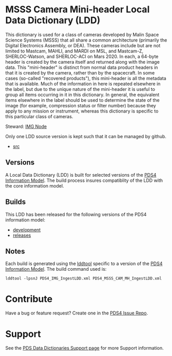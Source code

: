 # MSSS Camera Mini-header Local Data Dictionary (LDD)

This dictionary is used for a class of cameras developed by Malin Space
Science Systems (MSSS) that all share a common architecture (primarily
the Digital Electronics Assembly, or DEA).  These cameras include but
are not limited to Mastcam, MAHLI, and MARDI on MSL, and Mastcam-Z,
SHERLOC-Watson, and SHERLOC-ACI on Mars 2020.  In each, a 64-byte header
is created by the camera itself and returned along with the image data.
This "mini-header" is distinct from normal data product headers in that
it is created by the camera, rather than by the spacecraft.  In some
cases (so-called "recovered products"), this mini-header is all the
metadata that is available.  Much of the information in here is repeated
elsewhere in the label, but due to the unique nature of the mini-header
it is useful to group all items occurring in it in this dictionary.  In
general, the equivalent items elsewhere in the label should be used to
determine the state of the image (for example, compression status or
filter number) because they apply to any mission or instrument, whereas
this dictionary is specific to this particular class of cameras.

Steward: [IMG Node](https://pds-imaging.jpl.nasa.gov/)

Only one LDD source version is kept such that it can be managed by github.

- [src](src)

## Versions

A Local Data Dictionary (LDD) is built for selected versions of the [PDS4 Information Model](https://pds.nasa.gov/pds4/doc/im/).
The build process insures compatiblity of the LDD with the core information model.

## Builds

This LDD has been released for the following versions of the PDS4 information model:

- [development](build/development/)
- [releases](build/release/)

## Notes

Each build is generated using the [lddtool](https://pds.nasa.gov/tools/about/ldd/) specific to a version of the [PDS4 Information Model](https://pds.nasa.gov/datastandards/documents/im/). The build command used is:

```
lddtool -lpsnJ PDS4_IMG_IngestLDD.xml PDS4_MSSS_CAM_MH_IngestLDD.xml
```

# Contribute

Have a bug or feature request? Create one in the [PDS4 Issue Repo](https://github.com/pds-data-dictionaries/PDS4-LDD-Issue-Repo/issues/new/choose).


# Support

See the [PDS Data Dictionaries Support page](https://pds-data-dictionaries.github.io/support/) for more Support information.

